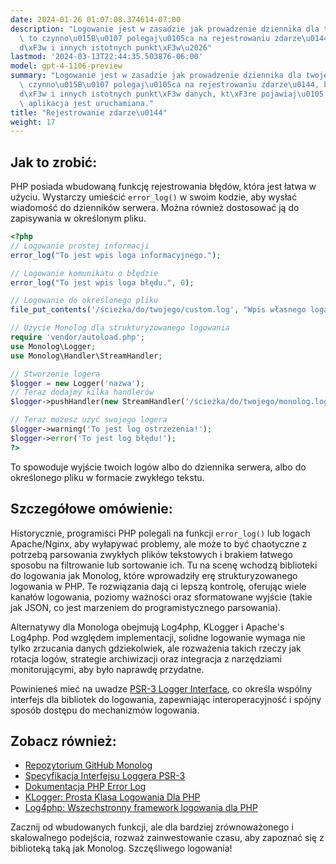 ```yaml
---
date: 2024-01-26 01:07:08.374614-07:00
description: "Logowanie jest w zasadzie jak prowadzenie dziennika dla twojego kodu;\
  \ to czynno\u015B\u0107 polegaj\u0105ca na rejestrowaniu zdarze\u0144, b\u0142\u0119\
  d\xF3w i innych istotnych punkt\xF3w\u2026"
lastmod: '2024-03-13T22:44:35.503876-06:00'
model: gpt-4-1106-preview
summary: "Logowanie jest w zasadzie jak prowadzenie dziennika dla twojego kodu; to\
  \ czynno\u015B\u0107 polegaj\u0105ca na rejestrowaniu zdarze\u0144, b\u0142\u0119\
  d\xF3w i innych istotnych punkt\xF3w danych, kt\xF3re pojawiaj\u0105 si\u0119, gdy\
  \ aplikacja jest uruchamiana."
title: "Rejestrowanie zdarze\u0144"
weight: 17
---
```


## Jak to zrobić:
PHP posiada wbudowaną funkcję rejestrowania błędów, która jest łatwa w użyciu. Wystarczy umieścić `error_log()` w swoim kodzie, aby wysłać wiadomość do dzienników serwera. Można również dostosować ją do zapisywania w określonym pliku.

```php
<?php
// Logowanie prostej informacji
error_log("To jest wpis loga informacyjnego.");

// Logowanie komunikatu o błędzie
error_log("To jest wpis loga błędu.", 0);

// Logowanie do określonego pliku
file_put_contents('/ścieżka/do/twojego/custom.log', "Wpis własnego loga.\n", FILE_APPEND);

// Użycie Monolog dla strukturyzowanego logowania
require 'vendor/autoload.php';
use Monolog\Logger;
use Monolog\Handler\StreamHandler;

// Stworzenie logera
$logger = new Logger('nazwa');
// Teraz dodajmy kilka handlerów
$logger->pushHandler(new StreamHandler('/ścieżka/do/twojego/monolog.log', Logger::WARNING));

// Teraz możesz użyć swojego logera
$logger->warning('To jest log ostrzeżenia!');
$logger->error('To jest log błędu!');
?>
```

To spowoduje wyjście twoich logów albo do dziennika serwera, albo do określonego pliku w formacie zwykłego tekstu.

## Szczegółowe omówienie:
Historycznie, programiści PHP polegali na funkcji `error_log()` lub logach Apache/Nginx, aby wyłapywać problemy, ale może to być chaotyczne z potrzebą parsowania zwykłych plików tekstowych i brakiem łatwego sposobu na filtrowanie lub sortowanie ich. Tu na scenę wchodzą biblioteki do logowania jak Monolog, które wprowadziły erę strukturyzowanego logowania w PHP. Te rozwiązania dają ci lepszą kontrolę, oferując wiele kanałów logowania, poziomy ważności oraz sformatowane wyjście (takie jak JSON, co jest marzeniem do programistycznego parsowania).

Alternatywy dla Monologa obejmują Log4php, KLogger i Apache's Log4php. Pod względem implementacji, solidne logowanie wymaga nie tylko zrzucania danych gdziekolwiek, ale rozważenia takich rzeczy jak rotacja logów, strategie archiwizacji oraz integracja z narzędziami monitorującymi, aby było naprawdę przydatne.

Powinieneś mieć na uwadze [PSR-3 Logger Interface](https://www.php-fig.org/psr/psr-3/), co określa wspólny interfejs dla bibliotek do logowania, zapewniając interoperacyjność i spójny sposób dostępu do mechanizmów logowania.

## Zobacz również:
- [Repozytorium GitHub Monolog](https://github.com/Seldaek/monolog)
- [Specyfikacja Interfejsu Loggera PSR-3](https://www.php-fig.org/psr/psr-3/)
- [Dokumentacja PHP Error Log](https://www.php.net/manual/en/function.error-log.php)
- [KLogger: Prosta Klasa Logowania Dla PHP](https://github.com/katzgrau/KLogger)
- [Log4php: Wszechstronny framework logowania dla PHP](https://logging.apache.org/log4php/)

Zacznij od wbudowanych funkcji, ale dla bardziej zrównoważonego i skalowalnego podejścia, rozważ zainwestowanie czasu, aby zapoznać się z biblioteką taką jak Monolog. Szczęśliwego logowania!
